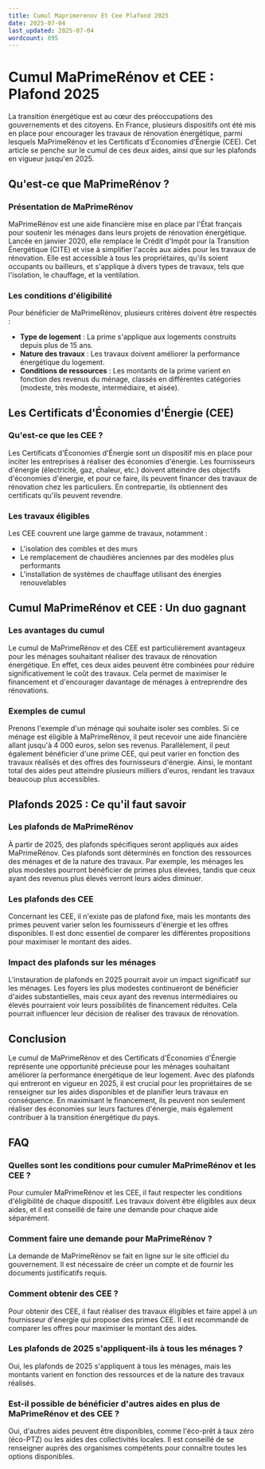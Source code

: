 ```yaml
---
title: Cumul Maprimerenov Et Cee Plafond 2025
date: 2025-07-04
last_updated: 2025-07-04
wordcount: 895
---
```


# Cumul MaPrimeRénov et CEE : Plafond 2025

La transition énergétique est au cœur des préoccupations des gouvernements et des citoyens. En France, plusieurs dispositifs ont été mis en place pour encourager les travaux de rénovation énergétique, parmi lesquels MaPrimeRénov et les Certificats d'Économies d'Énergie (CEE). Cet article se penche sur le cumul de ces deux aides, ainsi que sur les plafonds en vigueur jusqu'en 2025.

## Qu'est-ce que MaPrimeRénov ?

### Présentation de MaPrimeRénov

MaPrimeRénov est une aide financière mise en place par l'État français pour soutenir les ménages dans leurs projets de rénovation énergétique. Lancée en janvier 2020, elle remplace le Crédit d'Impôt pour la Transition Énergétique (CITE) et vise à simplifier l'accès aux aides pour les travaux de rénovation. Elle est accessible à tous les propriétaires, qu'ils soient occupants ou bailleurs, et s'applique à divers types de travaux, tels que l'isolation, le chauffage, et la ventilation.

### Les conditions d'éligibilité

Pour bénéficier de MaPrimeRénov, plusieurs critères doivent être respectés :

- **Type de logement** : La prime s'applique aux logements construits depuis plus de 15 ans.
- **Nature des travaux** : Les travaux doivent améliorer la performance énergétique du logement.
- **Conditions de ressources** : Les montants de la prime varient en fonction des revenus du ménage, classés en différentes catégories (modeste, très modeste, intermédiaire, et aisée).

## Les Certificats d'Économies d'Énergie (CEE)

### Qu'est-ce que les CEE ?

Les Certificats d'Économies d'Énergie sont un dispositif mis en place pour inciter les entreprises à réaliser des économies d'énergie. Les fournisseurs d'énergie (électricité, gaz, chaleur, etc.) doivent atteindre des objectifs d'économies d'énergie, et pour ce faire, ils peuvent financer des travaux de rénovation chez les particuliers. En contrepartie, ils obtiennent des certificats qu'ils peuvent revendre.

### Les travaux éligibles

Les CEE couvrent une large gamme de travaux, notamment :

- L'isolation des combles et des murs
- Le remplacement de chaudières anciennes par des modèles plus performants
- L'installation de systèmes de chauffage utilisant des énergies renouvelables

## Cumul MaPrimeRénov et CEE : Un duo gagnant

### Les avantages du cumul

Le cumul de MaPrimeRénov et des CEE est particulièrement avantageux pour les ménages souhaitant réaliser des travaux de rénovation énergétique. En effet, ces deux aides peuvent être combinées pour réduire significativement le coût des travaux. Cela permet de maximiser le financement et d'encourager davantage de ménages à entreprendre des rénovations.

### Exemples de cumul

Prenons l'exemple d'un ménage qui souhaite isoler ses combles. Si ce ménage est éligible à MaPrimeRénov, il peut recevoir une aide financière allant jusqu'à 4 000 euros, selon ses revenus. Parallèlement, il peut également bénéficier d'une prime CEE, qui peut varier en fonction des travaux réalisés et des offres des fournisseurs d'énergie. Ainsi, le montant total des aides peut atteindre plusieurs milliers d'euros, rendant les travaux beaucoup plus accessibles.

## Plafonds 2025 : Ce qu'il faut savoir

### Les plafonds de MaPrimeRénov

À partir de 2025, des plafonds spécifiques seront appliqués aux aides MaPrimeRénov. Ces plafonds sont déterminés en fonction des ressources des ménages et de la nature des travaux. Par exemple, les ménages les plus modestes pourront bénéficier de primes plus élevées, tandis que ceux ayant des revenus plus élevés verront leurs aides diminuer.

### Les plafonds des CEE

Concernant les CEE, il n'existe pas de plafond fixe, mais les montants des primes peuvent varier selon les fournisseurs d'énergie et les offres disponibles. Il est donc essentiel de comparer les différentes propositions pour maximiser le montant des aides.

### Impact des plafonds sur les ménages

L'instauration de plafonds en 2025 pourrait avoir un impact significatif sur les ménages. Les foyers les plus modestes continueront de bénéficier d'aides substantielles, mais ceux ayant des revenus intermédiaires ou élevés pourraient voir leurs possibilités de financement réduites. Cela pourrait influencer leur décision de réaliser des travaux de rénovation.

## Conclusion

Le cumul de MaPrimeRénov et des Certificats d'Économies d'Énergie représente une opportunité précieuse pour les ménages souhaitant améliorer la performance énergétique de leur logement. Avec des plafonds qui entreront en vigueur en 2025, il est crucial pour les propriétaires de se renseigner sur les aides disponibles et de planifier leurs travaux en conséquence. En maximisant le financement, ils peuvent non seulement réaliser des économies sur leurs factures d'énergie, mais également contribuer à la transition énergétique du pays.

## FAQ

### Quelles sont les conditions pour cumuler MaPrimeRénov et les CEE ?

Pour cumuler MaPrimeRénov et les CEE, il faut respecter les conditions d'éligibilité de chaque dispositif. Les travaux doivent être éligibles aux deux aides, et il est conseillé de faire une demande pour chaque aide séparément.

### Comment faire une demande pour MaPrimeRénov ?

La demande de MaPrimeRénov se fait en ligne sur le site officiel du gouvernement. Il est nécessaire de créer un compte et de fournir les documents justificatifs requis.

### Comment obtenir des CEE ?

Pour obtenir des CEE, il faut réaliser des travaux éligibles et faire appel à un fournisseur d'énergie qui propose des primes CEE. Il est recommandé de comparer les offres pour maximiser le montant des aides.

### Les plafonds de 2025 s'appliquent-ils à tous les ménages ?

Oui, les plafonds de 2025 s'appliquent à tous les ménages, mais les montants varient en fonction des ressources et de la nature des travaux réalisés.

### Est-il possible de bénéficier d'autres aides en plus de MaPrimeRénov et des CEE ?

Oui, d'autres aides peuvent être disponibles, comme l'éco-prêt à taux zéro (éco-PTZ) ou les aides des collectivités locales. Il est conseillé de se renseigner auprès des organismes compétents pour connaître toutes les options disponibles.